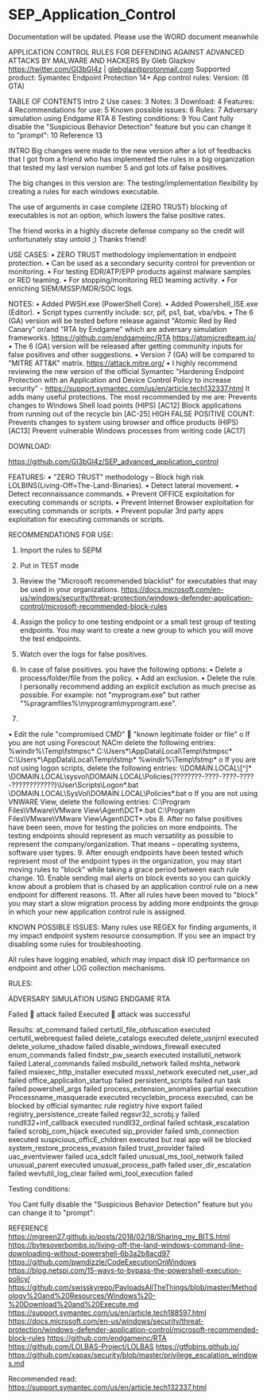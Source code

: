 # SEP_Application_Control

Documentation will be updated. Please use the WORD document meanwhile






APPLICATION CONTROL RULES FOR DEFENDING AGAINST ADVANCED ATTACKS BY MALWARE AND HACKERS 
By Gleb Glazkov
https://twitter.com/Gl3bGl4z  | glebglaz@protonmail.com
Supported product: Symantec Endpoint Protection 14+
App control rules: Version: (6 GTA)

TABLE OF CONTENTS
Intro	2
Use cases:	3
Notes:	3
Download:	4
Features:	4
Recommendations for use:	5
Known possible issues:	6
Rules:	7
Adversary simulation using Endgame RTA	8
Testing conditions:	9
You Cant fully disable the "Suspicious Behavior Detection" feature but you can change it to "prompt":	10
Reference	13










INTRO
Big changes were made to the new version after a lot of feedbacks that I got from a friend who has implemented the rules in a big organization that tested my last version number 5 and got lots of false positives.


The big changes in this version are:
The testing/implementation flexibility by creating a rules for each windows executable.


The use of arguments in case complete (ZERO TRUST) blocking of executables is not an option, which lowers the false positive rates.





The friend works in a highly discrete defense company so the credit will unfortunately stay untold ;)
Thanks friend!























USE CASES:
•	ZERO TRUST methodology implementation in endpoint protection.
•	Can be used as a secondary security control for prevention or monitoring.
•	For testing EDR/ATP/EPP products against malware samples or RED teaming.
•	For stopping/monitoring RED teaming activity.
•	 For enriching SIEM/MSSP/MDR/SOC logs.


















NOTES:
•	Added PWSH.exe (PowerShell Core).
•	Added Powershell_ISE.exe (Editor).
•	Script types currently include: scr, pif, ps1, bat, vba/vbs.
•	The 6 (GA) version will be tested before release against "Atomic Red by Red Canary" or/and "RTA by Endgame" which are adversary simulation frameworks.
https://github.com/endgameinc/RTA
https://atomicredteam.io/
•	The 6 (GA) version will be released after getting community inputs for false positives and other suggestions.
•	Version 7 (GA) will be compared to "MITRE ATT&K" matrix. https://attack.mitre.org/
•	I highly recommend reviewing the new version of the official Symantec "Hardening Endpoint Protection with an Application and Device Control Policy to increase security" - https://support.symantec.com/us/en/article.tech132337.html
It adds many useful protections.
The most recommended by me are:
Prevents changes to Windows Shell load points (HIPS) [AC12]
Block applications from running out of the recycle bin [AC-25]
HIGH FALSE POSITIVE COUNT:
Prevents changes to system using browser and office products (HIPS) [AC13]
Prevent vulnerable Windows processes from writing code [AC17]




DOWNLOAD:

https://github.com/Gl3bGl4z/SEP_advanced_application_control










FEATURES:
•	"ZERO TRUST" methodology – Block high risk LOLBINS(Living-Off=The-Land-Binaries).
•	Detect lateral movement.
•	Detect reconnaissance commands.
•	Prevent OFFICE exploitation for executing commands or scripts.
•	Prevent Internet Browser exploitation for executing commands or scripts.
•	Prevent popular 3rd party apps exploitation for executing commands or scripts.














RECOMMENDATIONS FOR USE:
1.	Import the rules to SEPM
 
2.	Put in TEST mode
 
3.	Review the "Microsoft recommended blacklist" for executables that may be used in your organizations. https://docs.microsoft.com/en-us/windows/security/threat-protection/windows-defender-application-control/microsoft-recommended-block-rules
4.	Assign the policy to one testing endpoint or a small test group of testing endpoints.
You may want to create a new group to which you will move the test endpoints.
5.	Watch over the logs for false positives.
6.	In case of false positives. you have the following options:
•	Delete a process/folder/file from the policy.
•	Add an exclusion.
•	Delete the rule.
I personally recommend adding an explicit exclution as much precise as possible. For example: not "myprogram.exe" but rather "%pragramfiles%\myprogram\myprogram.exe".
7.	
•	Edit the rule "compromised CMD"  "known legitimate folder or file"
o	If you are not using Forescout NACm delete the following entries:
%windir%\Temp\fstmpsc\*
C:\Users\*\AppData\Local\Temp\fstmpsc\*
C:\Users\*\AppData\Local\Temp\fstmp\*
%windir%\Temp\fstmp\*
o	If you are not using logon scripts, delete the following entries:
\\\\DOMAIN\.LOCAL\\[^\]*
\\DOMAIN.LOCAL\sysvol\DOMAIN.LOCAL\Policies\{????????-????-????-????-????????????}\User\Scripts\Logon\*.bat
\\DOMAIN.LOCAL\SysVol\DOMAIN.LOCAL\Policies\*.bat
o	If you are not using VNWARE View, delete the following entries:
C:\Program Files\VMware\VMware View\Agent\DCT\*.bat
C:\Program Files\VMware\VMware View\Agent\DCT\*.vbs
8.	After no false positives have been seen, move for testing the policies on more endpoints.
The testing endpoints should represent as much versatility as possible to represent the company/organization. That means – operating systems, software user types.
9.	After enough endpoints have been tested which represent most of the endpoint types in the organization, you may start moving rules to "block" while taking a grace period between each rule change.
10.	Enable sending mail alerts on block events so you can quickly know about a problem that is chased by an application control rule on a new endpoint for different reasons.
11.	After all rules have been moved to "block" you may start a slow migration process by adding more endpoints the group in which your new application control rule is assigned.















KNOWN POSSIBLE ISSUES:
Many rules use REGEX for finding arguments, it my impact endpoint system resource consumption.
If you see an impact try disabling some rules for troubleshooting.

All rules have logging enabled, which may impact disk IO performance on endpoint and other LOG collection mechanisms.














RULES:











ADVERSARY SIMULATION USING ENDGAME RTA

Failed  attack failed
Executed  attack was successful

Results:
at_command	failed
certutil_file_obfuscation	executed
certutil_webrequest	failed
delete_catalogs	executed
delete_usnjrnl	executed
delete_volume_shadow	failed
disable_windows_firewall	executed
enum_commands	failed
findstr_pw_search	executed
installutil_network	failed
Lateral_commands	failed
msbuild_network	failed
mshta_network	failed
msiexec_http_installer	executed
msxsl_network	executed
net_user_ad	failed
office_applicaiton_startup	failed
persistent_scripts	failed
run task	failed
powershell_args	failed
process_extension_anomalies	partial execution
Processname_masquerade	executed
recyclebin_process	executed, can be blocked by official symantec rule
registry hive export	failed
registry_persistence_create	failed
regsvr32_scrobj.y	failed
rundll32+inf_callback	executed
rundll32_ordinal	failed
schtask_escalation	failed
scrobj_com_hijack	executed
sip_provider	failed
smb_connection	executed
suspicious_officE_children	executed but real app will be blocked
system_restore_process_evasion	failed
trust_provider	failed
uac_eventviewer	failed
uca_sdclt	failed
unusual_ms_tool_network	failed
unusual_parent	executed
unusual_process_path	failed
user_dir_escalation	failed
wevtutil_log_clear	failed
wmi_tool_execution	failed







Testing conditions:

 
 
 
 




You Cant fully disable the "Suspicious Behavior Detection" feature but you can change it to "prompt":

 
 

 

 

 





















REFERENCE
https://mgreen27.github.io/posts/2018/02/18/Sharing_my_BITS.html
https://bytesoverbombs.io/living-off-the-land-windows-command-line-downloading-without-powershell-6b3a2b8acd97
https://github.com/pwndizzle/CodeExecutionOnWindows
https://blog.netspi.com/15-ways-to-bypass-the-powershell-execution-policy/
https://github.com/swisskyrepo/PayloadsAllTheThings/blob/master/Methodology%20and%20Resources/Windows%20-%20Download%20and%20Execute.md
https://support.symantec.com/us/en/article.tech188597.html
https://docs.microsoft.com/en-us/windows/security/threat-protection/windows-defender-application-control/microsoft-recommended-block-rules
https://github.com/endgameinc/RTA
https://github.com/LOLBAS-Project/LOLBAS
https://gtfobins.github.io/
https://github.com/xapax/security/blob/master/privilege_escalation_windows.md

Recommended read:
https://support.symantec.com/us/en/article.tech132337.html
